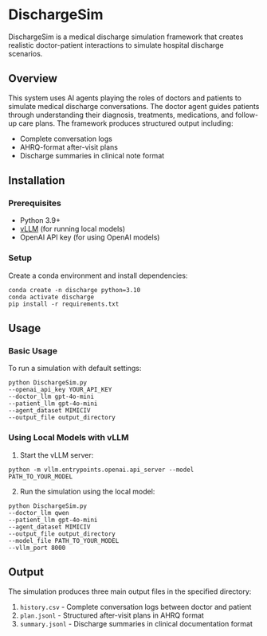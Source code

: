 # DischargeSim

DischargeSim is a medical discharge simulation framework that creates realistic doctor-patient interactions to simulate hospital discharge scenarios. 

## Overview

This system uses AI agents playing the roles of doctors and patients to simulate medical discharge conversations. The doctor agent guides patients through understanding their diagnosis, treatments, medications, and follow-up care plans. The framework produces structured output including:

- Complete conversation logs
- AHRQ-format after-visit plans
- Discharge summaries in clinical note format

## Installation

### Prerequisites

- Python 3.9+
- [vLLM](https://github.com/vllm-project/vllm) (for running local models)
- OpenAI API key (for using OpenAI models)

### Setup

Create a conda environment and install dependencies:

```
conda create -n discharge python=3.10
conda activate discharge
pip install -r requirements.txt
```

## Usage

### Basic Usage

To run a simulation with default settings:
```
python DischargeSim.py 
--openai_api_key YOUR_API_KEY 
--doctor_llm gpt-4o-mini 
--patient_llm gpt-4o-mini 
--agent_dataset MIMICIV 
--output_file output_directory
```

### Using Local Models with vLLM

1. Start the vLLM server:
```
python -m vllm.entrypoints.openai.api_server --model PATH_TO_YOUR_MODEL
```

2. Run the simulation using the local model:
```
python DischargeSim.py 
--doctor_llm qwen 
--patient_llm gpt-4o-mini 
--agent_dataset MIMICIV 
--output_file output_directory 
--model_file PATH_TO_YOUR_MODEL 
--vllm_port 8000
```

## Output

The simulation produces three main output files in the specified directory:

1. `history.csv` - Complete conversation logs between doctor and patient
2. `plan.jsonl` - Structured after-visit plans in AHRQ format
3. `summary.jsonl` - Discharge summaries in clinical documentation format
